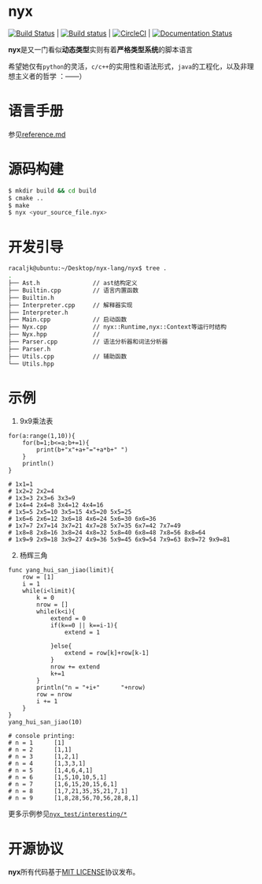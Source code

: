 # nyx
[![Build Status](https://travis-ci.org/racaljk/nyx-lang.svg?branch=master)](https://travis-ci.org/racaljk/nyx-lang) | 
[![Build status](https://ci.appveyor.com/api/projects/status/ptqln5210xp6gupc?svg=true)](https://ci.appveyor.com/project/racaljk/nyx) |
[![CircleCI](https://circleci.com/gh/racaljk/nyx-lang.svg?style=svg)](https://circleci.com/gh/racaljk/nyx-lang) |
[![Documentation Status](https://readthedocs.org/projects/nyx-lang/badge/?version=latest)](https://nyx-lang.readthedocs.io/zh/latest/?badge=latest) 

**nyx**是又一门看似**动态类型**实则有着**严格类型系统**的脚本语言

希望她仅有`python`的灵活，`c/c++`的实用性和语法形式，`java`的工程化，以及非理想主义者的哲学 ：——）

# 语言手册
参见[reference.md](./reference.md)

# 源码构建
```bash
$ mkdir build && cd build
$ cmake ..
$ make
$ nyx <your_source_file.nyx>
```

# 开发引导
```bash
racaljk@ubuntu:~/Desktop/nyx-lang/nyx$ tree .
.
├── Ast.h               // ast结构定义
├── Builtin.cpp         // 语言内置函数
├── Builtin.h           
├── Interpreter.cpp     // 解释器实现
├── Interpreter.h
├── Main.cpp            // 启动函数
├── Nyx.cpp             // nyx::Runtime,nyx::Context等运行时结构
├── Nyx.hpp             // 
├── Parser.cpp          // 语法分析器和词法分析器
├── Parser.h
├── Utils.cpp           // 辅助函数
└── Utils.hpp
```

# 示例
1. 9x9乘法表
```nyx
for(a:range(1,10)){
    for(b=1;b<=a;b+=1){
        print(b+"x"+a+"="+a*b+" ")
    }
    println()
}

# 1x1=1 
# 1x2=2 2x2=4 
# 1x3=3 2x3=6 3x3=9 
# 1x4=4 2x4=8 3x4=12 4x4=16 
# 1x5=5 2x5=10 3x5=15 4x5=20 5x5=25 
# 1x6=6 2x6=12 3x6=18 4x6=24 5x6=30 6x6=36 
# 1x7=7 2x7=14 3x7=21 4x7=28 5x7=35 6x7=42 7x7=49 
# 1x8=8 2x8=16 3x8=24 4x8=32 5x8=40 6x8=48 7x8=56 8x8=64 
# 1x9=9 2x9=18 3x9=27 4x9=36 5x9=45 6x9=54 7x9=63 8x9=72 9x9=81
```
2. 杨辉三角
```nyx
func yang_hui_san_jiao(limit){
    row = [1]
    i = 1
    while(i<limit){
        k = 0
        nrow = []
        while(k<i){
            extend = 0
            if(k==0 || k==i-1){
                extend = 1
                
            }else{
                extend = row[k]+row[k-1]
            }
            nrow += extend
            k+=1
        }
        println("n = "+i+"      "+nrow)
        row = nrow
        i += 1
    }
}
yang_hui_san_jiao(10)

# console printing:
# n = 1      [1]
# n = 2      [1,1]
# n = 3      [1,2,1]
# n = 4      [1,3,3,1]
# n = 5      [1,4,6,4,1]
# n = 6      [1,5,10,10,5,1]
# n = 7      [1,6,15,20,15,6,1]
# n = 8      [1,7,21,35,35,21,7,1]
# n = 9      [1,8,28,56,70,56,28,8,1]
```
更多示例参见[`nyx_test/interesting/*`](./nyx_test/interesting)

# 开源协议
**nyx**所有代码基于[MIT LICENSE](LICENSE)协议发布。
